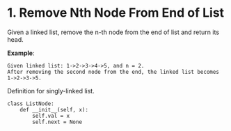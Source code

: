 # 1.  Remove Nth Node From End of List


Given a linked list, remove the n-th node from the end of list and return its head.

**Example**:

    Given linked list: 1->2->3->4->5, and n = 2.
    After removing the second node from the end, the linked list becomes 1->2->3->5.


Definition for singly-linked list.

    class ListNode:
        def __init__(self, x):
            self.val = x
            self.next = None
